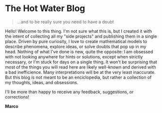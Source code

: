 # The Hot Water Blog
 
> ...and to be really sure you need to have a doubt

Hello! Welcome to this thing. I'm not sure what this is, but I created it with the intent of collecting all my "side projects" and publishing them in a single place. Driven by pure curiosity, I love to create mathematical models to describe phenomena, explore ideas, or solve doubts that pop up in my head. Nothing of what I've done is new, quite the opposite: I am obsessed with not looking anywhere for hints or solutions, except when strictly necessary, or I'm stuck for days on a single thing. It won't be surprising that most of the things you will read here are likely well-known and derived with a bad inefficience. Many interpretations will be at the very least inaccurate. But this blog is not meant to be an enciclopedia, but rather a collection of my thoughts, ideas, and obsessions.

I'll be more than happy to receive any feedback, suggestions, or corrections! 

**Marco**

